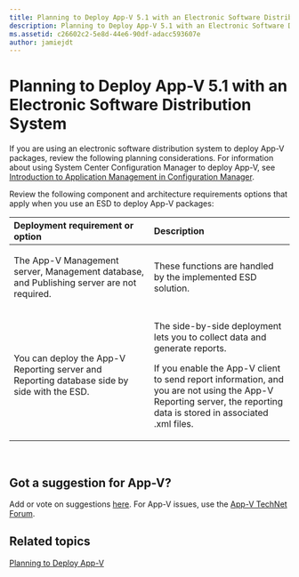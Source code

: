 ```yaml
---
title: Planning to Deploy App-V 5.1 with an Electronic Software Distribution System
description: Planning to Deploy App-V 5.1 with an Electronic Software Distribution System
ms.assetid: c26602c2-5e8d-44e6-90df-adacc593607e
author: jamiejdt
---
```


# Planning to Deploy App-V 5.1 with an Electronic Software Distribution System


If you are using an electronic software distribution system to deploy App-V packages, review the following planning considerations. For information about using System Center Configuration Manager to deploy App-V, see [Introduction to Application Management in Configuration Manager](http://go.microsoft.com/fwlink/?LinkId=281816).

Review the following component and architecture requirements options that apply when you use an ESD to deploy App-V packages:

<table>
<colgroup>
<col width="50%" />
<col width="50%" />
</colgroup>
<thead>
<tr class="header">
<th align="left">Deployment requirement or option</th>
<th align="left">Description</th>
</tr>
</thead>
<tbody>
<tr class="odd">
<td align="left"><p>The App-V Management server, Management database, and Publishing server are not required.</p></td>
<td align="left"><p>These functions are handled by the implemented ESD solution.</p></td>
</tr>
<tr class="even">
<td align="left"><p>You can deploy the App-V Reporting server and Reporting database side by side with the ESD.</p></td>
<td align="left"><p>The side-by-side deployment lets you to collect data and generate reports.</p>
<p>If you enable the App-V client to send report information, and you are not using the App-V Reporting server, the reporting data is stored in associated .xml files.</p></td>
</tr>
</tbody>
</table>

 

## Got a suggestion for App-V?


Add or vote on suggestions [here](http://appv.uservoice.com/forums/280448-microsoft-application-virtualization). For App-V issues, use the [App-V TechNet Forum](https://social.technet.microsoft.com/Forums/home?forum=mdopappv).

## Related topics


[Planning to Deploy App-V](planning-to-deploy-app-v51.md)

 

 





